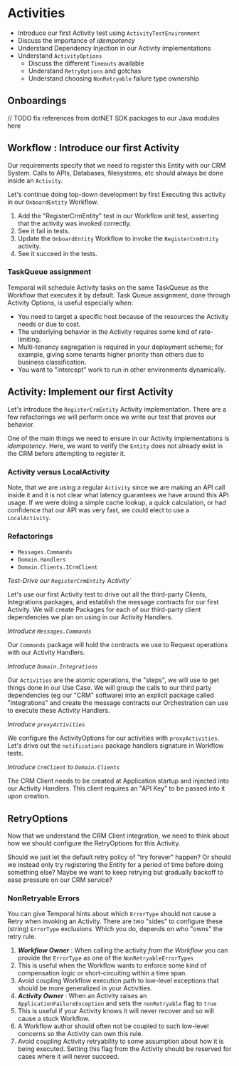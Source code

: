 # Activities

* Introduce our first Activity test using `ActivityTestEnvironment`
* Discuss the importance of _idempotency_ 
* Understand Dependency Injection in our Activity implementations
* Understand `ActivityOptions` 
  * Discuss the different `Timeouts` available 
  * Understand `RetryOptions` and gotchas
  * Understand choosing `NonRetryable` failure type ownership

## Onboardings

// TODO fix references from dotNET SDK packages to our Java modules here

## Workflow : Introduce our first Activity

Our requirements specify that we need to register this Entity with our CRM System.
Calls to APIs, Databases, filesystems, etc should always be done inside an `Activity`.

Let's continue doing top-down development by first Executing this activity in our `OnboardEntity` Workflow.

1. Add the "RegisterCrmEntity" test in our Workflow unit test, asserting that the activity was invoked correctly.
2. See it fail in tests.
3. Update the `OnboardEntity` Workflow to invoke the `RegisterCrmEntity` activity.
4. See it succeed in the tests.

### TaskQueue assignment

Temporal will schedule Activity tasks on the same TaskQueue as the Workflow that executes it by default.
Task Queue assignment, done through Activity Options, is useful especially when:

* You need to target a specific host because of the resources the Activity needs or due to cost.
* The underlying behavior in the Activity requires some kind of rate-limiting.
* Multi-tenancy segregation is required in your deployment scheme; for example, giving some tenants higher priority than others due to business classification.
* You want to "intercept" work to run in other environments dynamically.

## Activity: Implement our first Activity

Let's introduce the `RegisterCrmEntity` Activity implementation.
There are a few refactorings we will perform once we write our test that proves our behavior.

One of the main things we need to ensure in our Activity implementations is _idempotency_.
Here, we want to verify the `Entity` does not already exist in the CRM before attempting to register it.

### Activity versus LocalActivity 

Note, that we are using a regular `Activity` since we are making an API call inside it and it is not clear
what latency guarantees we have around this API usage. 
If we were doing a simple cache lookup, a quick calculation, or had confidence that our API was very fast, 
we could elect to use a `LocalActivity`. 

### Refactorings

- `Messages.Commands`
- `Domain.Handlers`
- `Domain.Clients.ICrmClient`

_Test-Drive our `RegisterCrmEntity` Activity`_

Let's use our first Activity test to drive out all the third-party Clients, Integrations packages,
and establish the message contracts for our first Activity.
We will create Packages for each of our third-party client dependencies we plan on using in our Activity Handlers.

_Introduce `Messages.Commands`_

Our `Commands` package will hold the contracts we use to Request operations with our Activity Handlers.

_Introduce `Domain.Integrations`_

Our `Activities` are the atomic operations, the "steps", we will use to get things done in our Use Case.
We will group the calls to our third party dependencies (eg our "CRM" software) into an explicit
package called "Integrations" and create the message contracts our Orchestration can use to execute
these Activity Handlers.

_Introduce `proxyActivities`_

We configure the ActivityOptions for our activities with `proxyActivities`. Let's drive out the
`notifications` package handlers signature in Workflow tests.

_Introduce `CrmClient` to `Domain.Clients`_

The CRM Client needs to be created at Application startup and injected into our Activity Handlers.
This client requires an "API Key" to be passed into it upon creation.

## RetryOptions

Now that we understand the CRM Client integration, we need to think about how we should configure
the RetryOptions for this Activity.

Should we just let the default retry policy of "try forever" happen?
Or should we instead only try registering the Entity for a period of time before doing something else?
Maybe we want to keep retrying but gradually backoff to ease pressure on our CRM service?

### NonRetryable Errors

You can give Temporal hints about which `ErrorType` should not cause a Retry when invoking an Activity.
There are two "sides" to configure these (string) `ErrorType` exclusions.
Which you do, depends on who "owns" the retry rule.

1. **_Workflow Owner_** : When calling the activity *from the Workflow* you can provide the `ErrorType` as one of the `NonRetryableErrorTypes`
  1. This is useful when the Workflow wants to enforce some kind of compensation logic or short-circuiting within a time span.
  2. Avoid coupling Workflow execution path to low-level exceptions that should be more generalized in your Activities.
2. **_Activity Owner_** : When an Activity raises an `ApplicationFailureException` and sets the `nonRetryable` flag to `true`
  1. This is useful if your Activity knows it will never recover and so will cause a stuck Workflow.
  2. A Workflow author should often not be coupled to such low-level concerns so the Activity can own this rule.
  3. Avoid coupling Activity retryability to some assumption about how it is being executed. Setting this flag from the Activity should be reserved for cases where it will never succeed.
